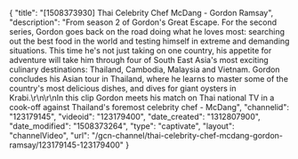 {
    "title": "[1508373930] Thai Celebrity Chef McDang - Gordon Ramsay",
    "description": "From season 2 of Gordon's Great Escape. For the second series, Gordon goes back on the road doing what he loves most: searching out the best food in the world and testing himself in extreme and demanding situations. This time he's not just taking on one country, his appetite for adventure will take him through four of South East Asia's most exciting culinary destinations: Thailand, Cambodia, Malaysia and Vietnam. Gordon concludes his Asian tour in Thailand, where he learns to master some of the country's most delicious dishes, and dives for giant oysters in Krabi.\r\n\r\nIn this clip Gordon meets his match on Thai national TV in a cook-off against Thailand's foremost celebrity chef - McDang",
    "channelid": "123179145",
    "videoid": "123179400",
    "date_created": "1312807900",
    "date_modified": "1508373264",
    "type": "captivate",
    "layout": "channelVideo",
    "url": "\/gcn-channel\/thai-celebrity-chef-mcdang-gordon-ramsay\/123179145-123179400"
}